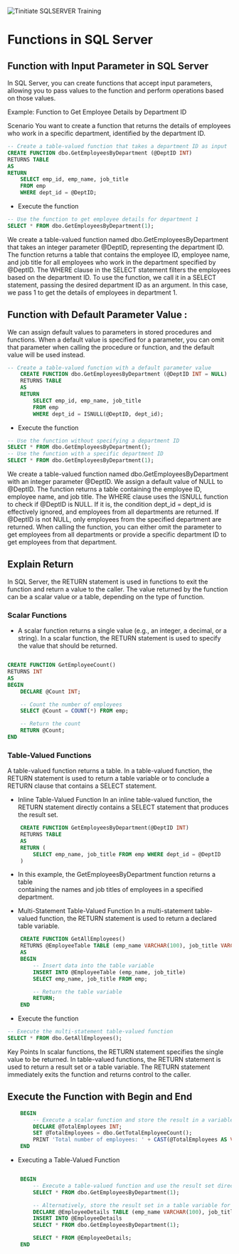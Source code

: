 ![Tinitiate SQLSERVER Training](../images/sqlserver.png)

# Functions in SQL Server


## Function with Input Parameter in SQL Server

 In SQL Server, you can create functions that accept input parameters, allowing you to pass values to the function and perform operations based on those values. 

 Example: Function to Get Employee Details by Department ID
 
 Scenario
    You want to create a function that returns the details of employees who work in a specific department, identified by the department ID.

```sql
-- Create a table-valued function that takes a department ID as input
CREATE FUNCTION dbo.GetEmployeesByDepartment (@DeptID INT)
RETURNS TABLE
AS
RETURN
    SELECT emp_id, emp_name, job_title
    FROM emp
    WHERE dept_id = @DeptID;
```
* Execute the function
```sql
-- Use the function to get employee details for department 1
SELECT * FROM dbo.GetEmployeesByDepartment(1);
```

We create a table-valued function named dbo.GetEmployeesByDepartment that takes an integer parameter @DeptID, representing the department ID.
The function returns a table that contains the employee ID, employee name, and job title for all employees who work in the department specified by @DeptID.
The WHERE clause in the SELECT statement filters the employees based on the department ID.
To use the function, we call it in a SELECT statement, passing the desired department ID as an argument. In this case, we pass 1 to get the details of employees in department 1.

## Function with Default Parameter Value :
 We can assign default values to parameters in stored procedures and functions. When a default value is specified for a parameter, you can omit that parameter when calling the procedure or function, and the default value will be used instead.

``` sql
-- Create a table-valued function with a default parameter value
    CREATE FUNCTION dbo.GetEmployeesByDepartment (@DeptID INT = NULL)
    RETURNS TABLE
    AS
    RETURN
        SELECT emp_id, emp_name, job_title
        FROM emp
        WHERE dept_id = ISNULL(@DeptID, dept_id);
```

* Execute the function
``` sql
-- Use the function without specifying a department ID
SELECT * FROM dbo.GetEmployeesByDepartment();
-- Use the function with a specific department ID
SELECT * FROM dbo.GetEmployeesByDepartment(1);
```
 We create a table-valued function named dbo.GetEmployeesByDepartment with an  integer parameter @DeptID. We assign a default value of NULL to @DeptID.
 The function returns a table containing the employee ID, employee name, and  job title.
 The WHERE clause uses the ISNULL function to check if @DeptID is NULL. If it  is, the condition dept_id = dept_id is effectively ignored, and employees  from all departments are returned. If @DeptID is not NULL, only employees  from the specified department are returned.
 When calling the function, you can either omit the parameter to get  employees from all departments or provide a specific department ID to get  employees from that department. 

## Explain Return

In SQL Server, the RETURN statement is used in functions to exit the function and return a value to the caller. The value returned by the function can be a scalar value or a table, depending on the type of function.

### Scalar Functions
* A scalar function returns a single value (e.g., an integer, a decimal, or a string). In a scalar function, the RETURN statement is used to specify the value that should be returned.

```sql

CREATE FUNCTION GetEmployeeCount()
RETURNS INT
AS
BEGIN
    DECLARE @Count INT;

    -- Count the number of employees
    SELECT @Count = COUNT(*) FROM emp;

    -- Return the count
    RETURN @Count;
END
```

### Table-Valued Functions

A table-valued function returns a table. In a table-valued function, the RETURN statement is used to return a table variable or to conclude a RETURN clause that contains a SELECT statement.

* Inline Table-Valued Function
In an inline table-valued function, the RETURN statement directly contains a SELECT statement that produces the result set.

```sql
    CREATE FUNCTION GetEmployeesByDepartment(@DeptID INT)
    RETURNS TABLE
    AS
    RETURN (
        SELECT emp_name, job_title FROM emp WHERE dept_id = @DeptID
    )
```
* In this example, the GetEmployeesByDepartment function returns a table    
  containing the names and job titles of employees in a specified department.

* Multi-Statement Table-Valued Function
 In a multi-statement table-valued function, the RETURN statement is used to return a declared table variable.

```sql
    CREATE FUNCTION GetAllEmployees()
    RETURNS @EmployeeTable TABLE (emp_name VARCHAR(100), job_title VARCHAR(100))
    AS
    BEGIN
        -- Insert data into the table variable
        INSERT INTO @EmployeeTable (emp_name, job_title)
        SELECT emp_name, job_title FROM emp;

        -- Return the table variable
        RETURN;
    END
```
* Execute the function

```sql
-- Execute the multi-statement table-valued function
SELECT * FROM dbo.GetAllEmployees();

```

Key Points
In scalar functions, the RETURN statement specifies the single value to be returned.
In table-valued functions, the RETURN statement is used to return a result set or a table variable.
The RETURN statement immediately exits the function and returns control to the caller.


## Execute the Function with Begin and End

```sql
    BEGIN
        -- Execute a scalar function and store the result in a variable
        DECLARE @TotalEmployees INT;
        SET @TotalEmployees = dbo.GetTotalEmployeeCount();
        PRINT 'Total number of employees: ' + CAST(@TotalEmployees AS VARCHAR);
    END
```

* Executing a Table-Valued Function

```sql

    BEGIN
        -- Execute a table-valued function and use the result set directly
        SELECT * FROM dbo.GetEmployeesByDepartment(1);

        -- Alternatively, store the result set in a table variable for further processing
        DECLARE @EmployeeDetails TABLE (emp_name VARCHAR(100), job_title VARCHAR(100));
        INSERT INTO @EmployeeDetails
        SELECT * FROM dbo.GetEmployeesByDepartment(1);

        SELECT * FROM @EmployeeDetails;
    END


```